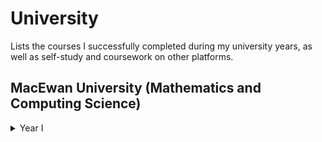 # University
Lists the courses I successfully completed during my university years, as well as self-study and coursework on other platforms.


## MacEwan University (Mathematics and Computing Science)

<details>
  <summary> Year I</summary>
  <ul>
    <li> Linear Algebra (MATH-120) </li>
    <li> Elementary Calculus I (MATH-114) </li>
    <li> Computing II (CMPT-103) </li>
    <li> Procedural Programming (CMPT-200) </li>
    <li> Linear Algebra (MATH-120) </li>
    <li> Linear Algebra (MATH-120) </li>
    <li> Linear Algebra (MATH-120) </li>
    <li> Linear Algebra (MATH-120) </li>
    <li> Lineawf </li>
  </ul>
  <summary> Year II</summary>
  <summary> Year III</summary>
  <summary> Year IV</summary>
</details>

